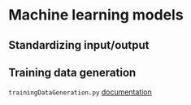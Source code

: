 # Machine learning models

## Standardizing input/output


## Training data generation

`trainingDataGeneration.py` [documentation](https://gitlab.multiscale.utah.edu/common/PCA-python/-/wikis/Training-data-generation-documentation)

